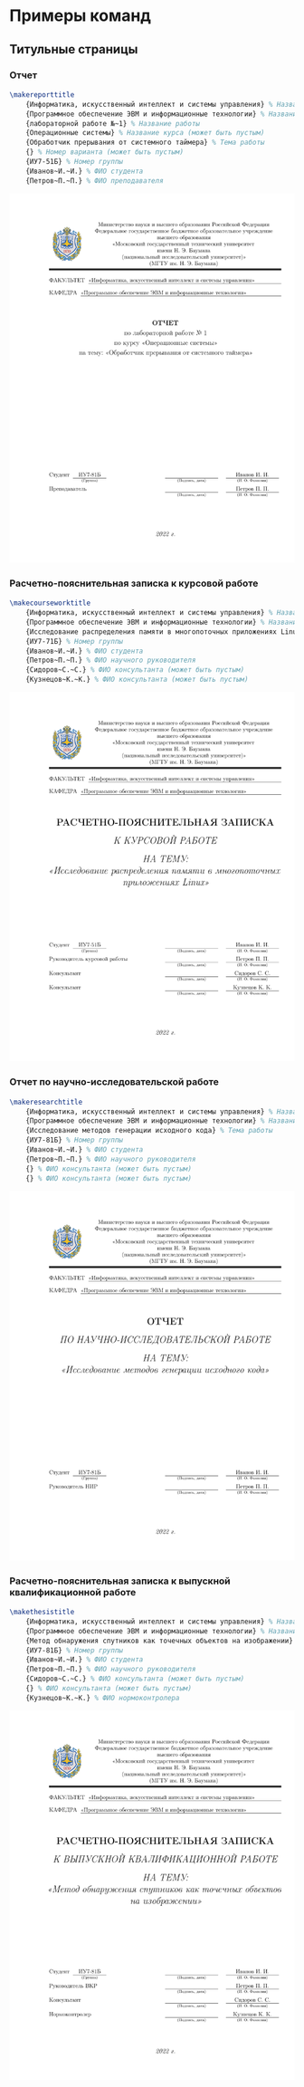 # Примеры команд

## Титульные страницы

### Отчет
```latex
\makereporttitle
    {Информатика, искусственный интеллект и системы управления} % Название факультета
    {Программное обеспечение ЭВМ и информационные технологии} % Название кафедры
    {лабораторной работе №~1} % Название работы
    {Операционные системы} % Название курса (может быть пустым)
    {Обработчик прерывания от системного таймера} % Тема работы
    {} % Номер варианта (может быть пустым)
    {ИУ7-51Б} % Номер группы
    {Иванов~И.~И.} % ФИО студента
    {Петров~П.~П.} % ФИО преподавателя
```
![Отчет](examples/reporttitle.png)

### Расчетно-пояснительная записка к курсовой работе
```latex
\makecourseworktitle
    {Информатика, искусственный интеллект и системы управления} % Название факультета
    {Программное обеспечение ЭВМ и информационные технологии} % Название кафедры
    {Исследование распределения памяти в многопоточных приложениях Linux} % Тема работы
    {ИУ7-71Б} % Номер группы
    {Иванов~И.~И.} % ФИО студента
    {Петров~П.~П.} % ФИО научного руководителя
    {Сидоров~С.~С.} % ФИО консультанта (может быть пустым)
    {Кузнецов~К.~К.} % ФИО консультанта (может быть пустым)
```
![РПЗ к КР](examples/courseworktitle.png)

### Отчет по научно-исследовательской работе
```latex
\makeresearchtitle
    {Информатика, искусственный интеллект и системы управления} % Название факультета
    {Программное обеспечение ЭВМ и информационные технологии} % Название кафедры
    {Исследование методов генерации исходного кода} % Тема работы
    {ИУ7-81Б} % Номер группы
    {Иванов~И.~И.} % ФИО студента
    {Петров~П.~П.} % ФИО научного руководителя
    {} % ФИО консультанта (может быть пустым)
    {} % ФИО консультанта (может быть пустым)
```
![Отчет по НИР](examples/researchtitle.png)

### Расчетно-пояснительная записка к выпускной квалификационной работе
```latex
\makethesistitle
    {Информатика, искусственный интеллект и системы управления} % Название факультета
    {Программное обеспечение ЭВМ и информационные технологии} % Название кафедры
    {Метод обнаружения спутников как точечных объектов на изображении} % Тема работы
    {ИУ7-81Б} % Номер группы
    {Иванов~И.~И.} % ФИО студента
    {Петров~П.~П.} % ФИО научного руководителя
    {Сидоров~С.~С.} % ФИО консультанта (может быть пустым)
    {} % ФИО консультанта (может быть пустым)
    {Кузнецов~К.~К.} % ФИО нормоконтролера
```
![РПЗ к ВКР](examples/thesistitle.png)
